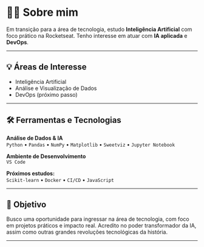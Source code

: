 # 👩‍💻 Sobre mim

Em transição para a área de tecnologia, estudo **Inteligência Artificial** com foco prático na Rocketseat. Tenho interesse em atuar com **IA aplicada** e **DevOps**.

---

## 💡 Áreas de Interesse

- Inteligência Artificial
- Análise e Visualização de Dados
- DevOps (próximo passo)

---

## 🛠️ Ferramentas e Tecnologias

**Análise de Dados & IA**  
`Python` • `Pandas` • `NumPy` • `Matplotlib` • `Sweetviz` • `Jupyter Notebook`

**Ambiente de Desenvolvimento**  
`VS Code`

**Próximos estudos:**  
`Scikit-learn` • `Docker` • `CI/CD` • `JavaScript`

---

## 🎯 Objetivo

Busco uma oportunidade para ingressar na área de tecnologia, com foco em projetos práticos e impacto real. Acredito no poder transformador da IA, assim como outras grandes revoluções tecnológicas da história.

---
